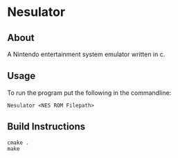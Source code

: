 # Nesulator

## About

A Nintendo entertainment system emulator written in c.

## Usage

To run the program put the following in the commandline:

```
Nesulator <NES ROM Filepath>
```

## Build Instructions

```
cmake .
make
```
